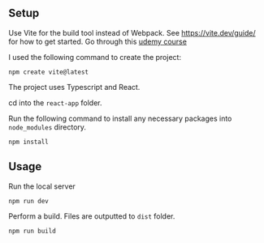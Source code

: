 
## Setup

Use Vite for the build tool instead of Webpack. See https://vite.dev/guide/ for how to get started.
Go through this [udemy course](https://www.udemy.com/course/vite-developers-guide/learn/lecture/36765302#overview)

I used the following command to create the project:

```npm create vite@latest```

The project uses Typescript and React.

cd into the `react-app` folder.

Run the following command to install any necessary packages into `node_modules` directory.

```npm install```

## Usage

Run the local server

```npm run dev```

Perform a build. Files are outputted to `dist` folder.

```npm run build```

